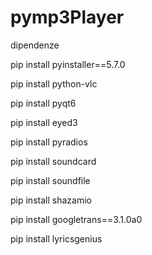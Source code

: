 # pymp3Player

dipendenze

pip install pyinstaller==5.7.0

pip install python-vlc

pip install pyqt6

pip install eyed3

pip install pyradios 

pip install soundcard

pip install soundfile

pip install shazamio

pip install googletrans==3.1.0a0

pip install lyricsgenius